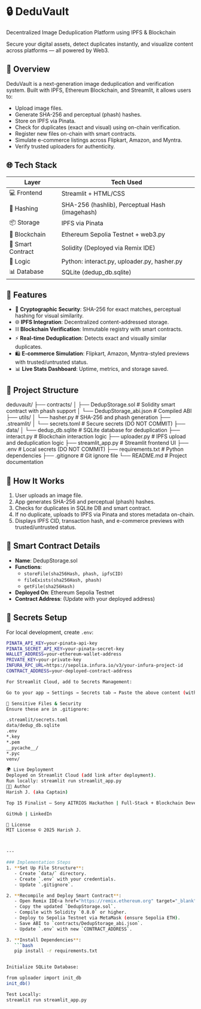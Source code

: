 # 🔒 DeduVault
Decentralized Image Deduplication Platform using IPFS & Blockchain

Secure your digital assets, detect duplicates instantly, and visualize content across platforms — all powered by Web3.

## 🚀 Overview
DeduVault is a next-generation image deduplication and verification system. Built with IPFS, Ethereum Blockchain, and Streamlit, it allows users to:
- Upload image files.
- Generate SHA-256 and perceptual (phash) hashes.
- Store on IPFS via Pinata.
- Check for duplicates (exact and visual) using on-chain verification.
- Register new files on-chain with smart contracts.
- Simulate e-commerce listings across Flipkart, Amazon, and Myntra.
- Verify trusted uploaders for authenticity.

## 🌐 Tech Stack
| Layer         | Tech Used                                     |
|---------------|-----------------------------------------------|
| 💻 Frontend   | Streamlit + HTML/CSS                         |
| 🧠 Hashing    | SHA-256 (hashlib), Perceptual Hash (imagehash) |
| 📦 Storage    | IPFS via Pinata                              |
| 🔗 Blockchain | Ethereum Sepolia Testnet + web3.py           |
| 📜 Smart Contract | Solidity (Deployed via Remix IDE)        |
| 🧠 Logic      | Python: interact.py, uploader.py, hasher.py   |
| 📊 Database   | SQLite (dedup_db.sqlite)                     |

## 📸 Features
- 🔐 **Cryptographic Security**: SHA-256 for exact matches, perceptual hashing for visual similarity.
- 🌐 **IPFS Integration**: Decentralized content-addressed storage.
- ⛓️ **Blockchain Verification**: Immutable registry with smart contracts.
- ⚡ **Real-time Deduplication**: Detects exact and visually similar duplicates.
- 🛍️ **E-commerce Simulation**: Flipkart, Amazon, Myntra-styled previews with trusted/untrusted status.
- 📊 **Live Stats Dashboard**: Uptime, metrics, and storage saved.

## 📂 Project Structure
deduvault/
├── contracts/
│   ├── DedupStorage.sol          # Solidity smart contract with phash support
│   └── DedupStorage_abi.json     # Compiled ABI
├── utils/
│   └── hasher.py                 # SHA-256 and phash generation
├── .streamlit/
│   └── secrets.toml              # Secure secrets (DO NOT COMMIT)
├── data/
│   └── dedup_db.sqlite           # SQLite database for deduplication
├── interact.py                   # Blockchain interaction logic
├── uploader.py                   # IPFS upload and deduplication logic
├── streamlit_app.py              # Streamlit frontend UI
├── .env                          # Local secrets (DO NOT COMMIT)
├── requirements.txt              # Python dependencies
├── .gitignore                    # Git ignore file
└── README.md                     # Project documentation



## 🧠 How It Works
1. User uploads an image file.
2. App generates SHA-256 and perceptual (phash) hashes.
3. Checks for duplicates in SQLite DB and smart contract.
4. If no duplicate, uploads to IPFS via Pinata and stores metadata on-chain.
5. Displays IPFS CID, transaction hash, and e-commerce previews with trusted/untrusted status.

## 🧪 Smart Contract Details
- **Name**: DedupStorage.sol
- **Functions**:
  - `storeFile(sha256Hash, phash, ipfsCID)`
  - `fileExists(sha256Hash, phash)`
  - `getFile(sha256Hash)`
- **Deployed On**: Ethereum Sepolia Testnet
- **Contract Address**: (Update with your deployed address)

## 🔐 Secrets Setup
For local development, create `.env`:
```bash
PINATA_API_KEY=your-pinata-api-key
PINATA_SECRET_API_KEY=your-pinata-secret-key
WALLET_ADDRESS=your-ethereum-wallet-address
PRIVATE_KEY=your-private-key
INFURA_RPC_URL=https://sepolia.infura.io/v3/your-infura-project-id
CONTRACT_ADDRESS=your-deployed-contract-address

For Streamlit Cloud, add to Secrets Management:

Go to your app → Settings → Secrets tab → Paste the above content (without .env).

🚫 Sensitive Files & Security
Ensure these are in .gitignore:

.streamlit/secrets.toml
data/dedup_db.sqlite
.env
*.key
*.pem
__pycache__/
*.pyc
venv/

🌍 Live Deployment
Deployed on Streamlit Cloud (add link after deployment).
Run locally: streamlit run streamlit_app.py
👨‍💻 Author
Harish J. (aka Captain)

Top 15 Finalist – Sony AITRIOS Hackathon | Full-Stack + Blockchain Developer

GitHub | LinkedIn

📜 License
MIT License © 2025 Harish J.



---

### Implementation Steps
1. **Set Up File Structure**:
   - Create `data/` directory.
   - Create `.env` with your credentials.
   - Update `.gitignore`.

2. **Recompile and Deploy Smart Contract**:
   - Open Remix IDE<a href="https://remix.ethereum.org" target="_blank" rel="noopener noreferrer nofollow"></a>.
   - Copy the updated `DedupStorage.sol`.
   - Compile with Solidity `0.8.0` or higher.
   - Deploy to Sepolia Testnet via MetaMask (ensure Sepolia ETH).
   - Save ABI to `contracts/DedupStorage_abi.json`.
   - Update `.env` with new `CONTRACT_ADDRESS`.

3. **Install Dependencies**:
   ```bash
   pip install -r requirements.txt


Initialize SQLite Database:

from uploader import init_db
init_db()

Test Locally:
streamlit run streamlit_app.py